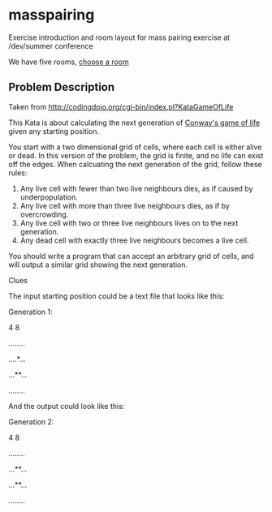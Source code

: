 masspairing
===========

Exercise introduction and room layout for mass pairing exercise at /dev/summer conference

We have five rooms, [choose a room](languages-rooms.md)

## Problem Description

Taken from http://codingdojo.org/cgi-bin/index.pl?KataGameOfLife

This Kata is about calculating the next generation of [Conway's game of
life](http://en.wikipedia.org/wiki/Conway%27s_Game_of_Life) given any starting position.

You start with a two dimensional grid of cells, where each cell is
either alive or dead. In this version of the problem, the grid is
finite, and no life can exist off the edges. When calcuating the next
generation of the grid, follow these rules:

1. Any live cell with fewer than two live neighbours dies, as if
      caused by underpopulation.
2. Any live cell with more than three live neighbours dies, as if by
      overcrowding.
3. Any live cell with two or three live neighbours lives on to the
      next generation.
4. Any dead cell with exactly three live neighbours becomes a live
      cell.

You should write a program that can accept an arbitrary grid of cells,
and will output a similar grid showing the next generation.

Clues

The input starting position could be a text file that looks like this:

Generation 1:

4 8

........

....*...

...**...

........

And the output could look like this:

Generation 2:

4 8

........

...**...

...**...

........

